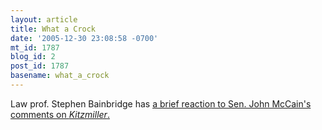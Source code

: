 ```yaml
---
layout: article
title: What a Crock
date: '2005-12-30 23:08:58 -0700'
mt_id: 1787
blog_id: 2
post_id: 1787
basename: what_a_crock
---
```

Law prof. Stephen Bainbridge has <a href="http://www.professorbainbridge.com/2005/12/mccain_just_doe.html">a brief reaction to Sen. John McCain's comments on <em>Kitzmiller</em>.</a>
